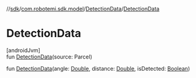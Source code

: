 //[sdk](../../../index.md)/[com.robotemi.sdk.model](../index.md)/[DetectionData](index.md)/[DetectionData](-detection-data.md)

# DetectionData

[androidJvm]\
fun [DetectionData](-detection-data.md)(source: Parcel)

fun [DetectionData](-detection-data.md)(angle: [Double](https://kotlinlang.org/api/latest/jvm/stdlib/kotlin/-double/index.html), distance: [Double](https://kotlinlang.org/api/latest/jvm/stdlib/kotlin/-double/index.html), isDetected: [Boolean](https://kotlinlang.org/api/latest/jvm/stdlib/kotlin/-boolean/index.html))
